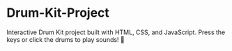 # Drum-Kit-Project
Interactive Drum Kit project built with HTML, CSS, and JavaScript. Press the keys or click the drums to play sounds! 🥁
